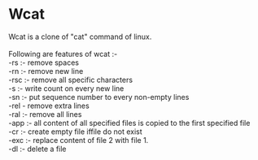 # Wcat
Wcat is a clone of "cat" command of linux.<br />
<br />
Following are features of wcat :- <br />
-rs :- remove spaces<br />
-rn :- remove new line<br />
-rsc :- remove all specific characters<br />
-s :- write count on every new line<br />
-sn :- put sequence number to every non-empty lines<br />
-rel - remove extra lines<br />
-ral :- remove all lines<br />
-app :- all content of all specified files is copied to the first specified file<br />
-cr :- create empty file iffile do not exist<br />
-exc :- replace content of file 2 with file 1.<br />
-dl :- delete a file
